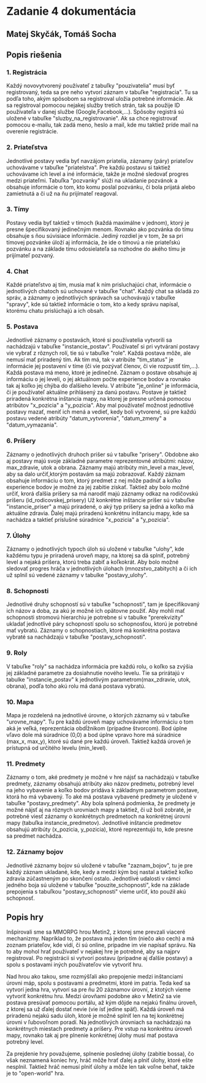 # Zadanie 4 dokumentácia
## Matej Skyčák, Tomáš Socha

## Popis riešenia
### 1. Registrácia
Každý novovytvorený používateľ z tabuľky "pouzivatelia" musí byť registrovaný, teda sa pre neho vytvorí záznam v tabuľke "registracia". Tu sa podľa toho, akým spôsobom sa registroval uložia potrebné informácie. Ak sa registroval pomocou nejakej služby tretích strán, tak sa použije ID používateľa v danej službe (Google,Facebook,...). Spôsoby registrá sú uložené v tabuľke "sluzby_na_registrovanie". Ak sa chce registrovať pomocou e-mailu, tak zadá meno, heslo a mail, kde mu taktiež príde mail na overenie registrácie.

### 2. Priateľstva
Jednotlivé postavy vedia byť navzájom priatelia, záznamy (páry) priateľov uchovávame v tabuľke "priatelstva". Pre každú postavu si taktiež uchovávame ich level a iné informácie, takže je možné sledovať progres medzi priateľmi. Tabuľka "pozvanky" slúži na ukladanie pozvánok a obsahuje informácie o tom, kto komu poslal pozvánku, či bola prijatá alebo zamietnutá a či už na ňu prijímateľ reagoval. 

### 3. Tímy
Postavy vedia byť taktiež v tímoch (každá maximálne v jednom), ktorý je presne špecifikovaný jedinečným menom. Rovnako ako pozvánka do tímu obsahuje s ňou súvisiace informácie. Jediný rozdiel je v tom, že sa pri tímovej pozvánke úloží aj informácia, že ide o tímovú a nie priateľskú pozvánku a na základe tímu odosielateľa sa rozhodne do akého tímu je prijímateľ pozvaný.

### 4. Chat
Každé priateľstvo aj tím, musia mať k ním prisluchajúci chat, informácie o jednotlivých chatoch sú uchované v tabuľke "chat". Každý chat sa skladá zo správ, a záznamy o jednotlivých správach sa uchovávajú v tabuľke "spravy", kde sú taktiež informácie o tom, kto a kedy správu napísal, ktorému chatu prislúchajú a ich obsah. 

### 5. Postava
Jednotlivé záznamy o postavách, ktoré si používatelia vytvorili sa nachádzajú v tabuľke "instancie_postav". Používateľ si pri vytváraní postavy vie vybrať z rôznych rolí, tie sú v tabuľke "role". Každá postava môže, ale nemusí mať priradený tím. Ak tím má, tak v atribúte "tim_status" je informácie jej postavení v tíme (či vie pozývať členov, či vie rozpustiť tím,...). Každá postava má meno, ktoré je jedinečné. Záznam o postave obsahuje aj informáciu o jej leveli, o jej aktuálnom počte experience bodov a rovnako tak aj koľko jej chýba do ďalšieho levelu. V atribúte "je_online" je informácia, či je používateľ aktuálne prihlásený za danú postavu. Postave je taktiež priradená konkrétna inštancia mapy, na ktorej je presne určená pomocou atribútov "x_pozicia" a "y_pozicia". Aby mal používateľ možnost jednotlivé postavy mazať, meniť ich mená a vedieť, kedy boli vytvorené, sú pre každú postavu vedené atribúty "datum_vytvorenia", "datum_zmeny" a "datum_vymazania".

### 6. Príšery
Záznamy o jednotlivých druhoch prišer sú v tabuľke "prisery". Obdobne ako aj postavy majú svoje základné parametre reprezentovné atribútmi: názov, max_zdravie, utok a obrana. Záznamy majú atribúty min_level a max_level, aby sa dalo určiť,ktorým postavám sa majú zobrazovať. Každý záznam obsahuje informáciu o tom, ktorý predmet z nej môže padnúť a koľko experience bodov je možné za jej zabitie získať. Taktiež aby bolo možné určiť, krorá ďalšia príšery sa má narodiť majú záznamy odkaz na rodičovskú príšeru (id_rodicovskej_prisery) Už konkrétne inštancie príšer sú v tabuľke "instancie_priser" a majú priradené, o aký typ príšery sa jedná a koľko má aktuálne zdravia. Ďalej majú priradenú konkrétnu inštanciu mapy, kde sa nachádza a taktieť príslušné súradnice "x_pozicia" a "y_pozicia".

### 7. Úlohy
Záznamy o jednotlivých typoch úloh sú uložené v tabuľke "ulohy", kde každému typu je priradená uroveň mapy, na ktorej sa dá splniť, potrebný level a nejaká príšera, ktorú treba zabiť a koľkokrát. Aby bolo možné sledovať progres hráča v jednotlivých úlohach (mnozstvo_zabitych) a či ich už splnil sú vedené záznamy v tabulke "postavy_ulohy".

### 8. Schopnosti
Jednotlivé druhy schopností sú v tabuľke "schopnosti", tam je špecifikovaný ich názov a doba, za akú je možné ich opätovne použiť. Aby mohli mať schopnosti stromovú hierarchiu je potrebne si v tabulke "prerekvizity" ukladať jednotlivé páry schopností spolu so schopnosťou, ktorú je potrebné mať vybratú. Záznamy o schopnostiach, ktoré má konkrétna postava vybraté sa nachádzajú v tabuľke "postavy_schopnosti". 

### 9. Roly
V tabuľke "roly" sa nachádza informácia pre každú rolu, o koľko sa zvýšia jej základné parametre za dosiahnutie nového levelu. Tie sa prirátajú v tabulke "instancie_postav" k jednotlivým parametrom(max_zdravie, utok, obrana), podľa toho akú rolu má daná postava vybratú.

### 10. Mapa
Mapa je rozdelená na jednotlivé úrovne, o ktorých záznamy sú v tabuľke "urovne_mapy". Tu pre každú úroveň mapy uchovávame informáciu o tom aká je veľká, reprezentácia obdĺžnikom (prípadne štvorcom). Bod úplne vľavo dole má súradnice (0,0) a bod úplne vpravo hore má súradnice (max_x, max_y), ktoré sú dané pre každú úroveň. Taktiež každá úroveň je prístupná od určitého levelu (min_level).

### 11. Predmety
Záznamy o tom, aké predmety je možné v hre nájsť sa nachádzajú v tabuľke predmety, záznamy obsahujú atribúty ako názov predmetu, potrebný level na jeho vybavenie a koľko bodov pridáva k základnym parametrom postave, ktorá ho má vybavený. To aké má postava vybavené predmety je uložené v tabuľke "postavy_predmety". Aby bola splnená podmienka, že predmety je možné nájsť aj na rôznych urovniach mapy a taktiež, či už boli zobraté, je potrebné viesť záznamy o konkrétnych predmetoch na konkrétnej úrovni mapy (tabuľka instancie_predmetov). Jednotlivé inštancie predmetov obsahujú atribúty (x_pozicia, y_pozicia), ktoré reprezentujú to, kde presne sa predmet nachádza.

### 12. Záznamy bojov
Jednotlivé záznamy bojov sú uložené v tabuľke "zaznam_bojov", tu je pre každý záznam ukladané, kde, kedy a medzi kým boj nastal a taktiež koľko zdravia zúčastneným po skončení ostalo. Jednotlivé udalosti v rámci jedného boja sú uložené v tabuľke "pouzite_schopnosti", kde na základe prepojenia s tabuľkou "postavy_schopnosti" vieme určiť, kto použil akú schopnosť.

## Popis hry
Inšpirovali sme sa MMORPG hrou Metin2, z ktorej sme prevzali viaceré mechanizmy. Napríklad to, že postava má jeden tím (niečo ako cech) a má zoznam priateľov, kde vidí, či sú online, prípadne im vie napísať správu. Na to aby mohol hrať používateľ v nejakej hre je potrebné, aby sa najprv registroval. Po registrácii si vytvorí postavu (prípadne aj ďalšie postavy) a spolu s postavami iných používateľov vie vytvoriť hru. 

Nad hrou ako takou, sme rozmýšľali ako prepojenie medzi inštanciami úrovni máp, spolu s postavami a predmetmi, ktoré im patria. Teda keď sa vytvorí jedna hra, vytvorí sa pre ňu 20 záznamov úrovní, z ktotých vieme vytvoriť konkrétnu hru. Medzi úrovňami podobne ako v Metin2 sa vie postava presúvať pomocou portálu, až kým dôjde na nejakú finálnu úroveň, z ktorej sa už ďalej dostať nevie (vie ísť jedine späť). Každá úroveň má priradenú nejakú sadu úloh, ktoré je možné splniť len na tej konkrétnej úrovni v ľubovoľnom poradí. Na jednotlivých úrovniach sa nachádzajú na konkrétnych miestach predmety a príšery. Pre vstup na konkrétnu úroveň mapy, rovnako tak aj pre plnenie konkrétnej úlohy musí mať postava potrebný level. 

Za prejdenie hry považujeme, splnenie poslednej úlohy (zabitie bossa), čo však neznamená koniec hry, hráč môže hrať ďalej a plniť úlohy, ktoré ešte nesplnil. Taktiež hráč nemusí plniť úlohy a môže len tak voľne behať, takže je to "open-world" hra.
